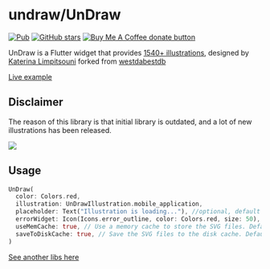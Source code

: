 # undraw/UnDraw

[![Pub](https://img.shields.io/pub/v/ms_undraw.svg)](https://pub.dartlang.org/packages/ms_undraw)
[![GitHub stars](https://img.shields.io/github/stars/Marcus-Software/ms_undraw?style=social)](https://github.com/Marcus-Software/ms_undraw)
<span class="badge-buymeacoffee">
<a href="https://www.buymeacoffee.com/marcusedu" title="Donate to this project using Buy Me A Coffee"><img src="https://img.shields.io/badge/buy%20me%20a%20coffee-donate-yellow.svg" alt="Buy Me A Coffee donate button" /></a>
</span>

UnDraw is a Flutter widget that provides [1540+ illustrations](https://undraw.co/illustrations), designed
by [Katerina Limpitsouni](https://twitter.com/ninalimpi) forked
from [westdabestdb](https://github.com/westdabestdb/undraw)

[Live example](https://ms-undraw.web.app)

## Disclaimer

The reason of this library is that initial library is outdated, and a lot of new illustrations has been released.

![](https://media.giphy.com/media/MBf2NBhUXaEufSZFfa/giphy.gif)

## Usage

``` dart
UnDraw(
  color: Colors.red,
  illustration: UnDrawIllustration.mobile_application,
  placeholder: Text("Illustration is loading..."), //optional, default is the CircularProgressIndicator().
  errorWidget: Icon(Icons.error_outline, color: Colors.red, size: 50), //optional, default is the Text('Could not load illustration!').
  useMemCache: true, // Use a memory cache to store the SVG files. Default is true.
  saveToDiskCache: true, // Save the SVG files to the disk cache. Default is true.
)
```

[See another libs here](https://pub.dev/publishers/marcussoftware.info/packages)

